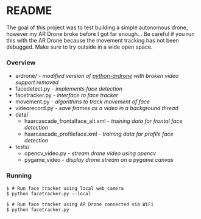 # README #

The goal of this project was to test building a simple autonomous drone, however my AR Drone broke before I got far enough...
Be careful if you run this with the AR Drone because the movement tracking has not been debugged. Make sure to try outside in a wide open space.


### Overview ###

* ardrone/ - *modified version of [python-ardrone](https://github.com/venthur/python-ardrone) with broken video support removed*
* facedetect.py - *implements face detection*
* facetracker.py - *interface to face tracker*
* movement.py  - *algorithms to track movement of face*
* videorecord.py - *save frames as a video in a background thread*
* data/
    * haarcascade_frontalface_alt.xml - *training data for frontal face detection*
    * haarcascade_profileface.xml - *training data for profile face detection*
* tests/
    * opencv_video.py - *stream drone video using opencv*
    * pygame_video - *display drone stream on a pygame canvas*


### Running ###

    $ # Run face tracker using local web camera
    $ python facetracker.py --local

    $ # Run face tracker using AR Drone connected via WiFi
    $ python facetracker.py
